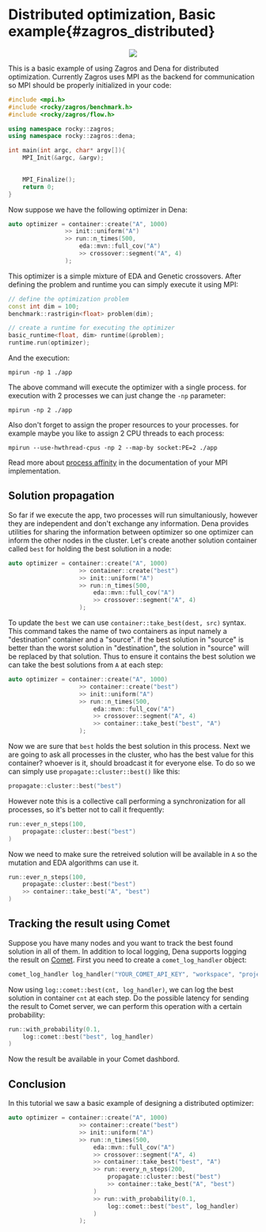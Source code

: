 # Distributed optimization, Basic example{#zagros_distributed}
<center><p><img src="distributed.png"></p></center>

This is a basic example of using Zagros and Dena for distributed optimization. Currently Zagros uses MPI as the backend for communication so MPI should be properly initialized in your code:

```cpp
#include <mpi.h>
#include <rocky/zagros/benchmark.h>
#include <rocky/zagros/flow.h>

using namespace rocky::zagros;
using namespace rocky::zagros::dena;

int main(int argc, char* argv[]){
    MPI_Init(&argc, &argv);
    

    MPI_Finalize();
    return 0;
}
```
Now suppose we have the following optimizer in Dena:
```cpp
auto optimizer = container::create("A", 1000)
                >> init::uniform("A") 
                >> run::n_times(500,
                    eda::mvn::full_cov("A")
                    >> crossover::segment("A", 4)
                );
```
This optimizer is a simple mixture of EDA and Genetic crossovers. After defining the problem and runtime you can simply execute it using MPI:
```cpp
// define the optimization problem
const int dim = 100;
benchmark::rastrigin<float> problem(dim);

// create a runtime for executing the optimizer 
basic_runtime<float, dim> runtime(&problem);
runtime.run(optimizer);
```
And the execution:
```
mpirun -np 1 ./app
```
The above command will execute the optimizer with a single process. for execution with 2 processes we can just change the `-np` parameter:
```
mpirun -np 2 ./app
```
Also don't forget to assign the proper resources to your processes. for example maybe you like to assign 2 CPU threads to each process:
```
mpirun --use-hwthread-cpus -np 2 --map-by socket:PE=2 ./app
```
Read more about [process affinity](https://www.ibm.com/docs/en/smpi/10.2?topic=administering-managing-process-placement-affinity) in the documentation of your MPI implementation. 
## Solution propagation
So far if we execute the app, two processes will run simultaniously, however they are independent and don't exchange any information. Dena provides utilities for sharing the information between optimizer so one optimizer can inform the other nodes in the cluster. Let's create another solution container called `best` for holding the best solution in a node:
```cpp
auto optimizer = container::create("A", 1000)
                    >> container::create("best")
                    >> init::uniform("A") 
                    >> run::n_times(500,
                        eda::mvn::full_cov("A")
                        >> crossover::segment("A", 4)
                    );
```
To update the `best` we can use `container::take_best(dest, src)` syntax. This command takes the name of two containers as input namely a "destination" container and a "source". if the best solution in "source" is better than the worst solution in "destination", the solution in "source" will be replaced by that solution. Thus to ensure it contains the best solution we can take the best solutions from `A` at each step:
```cpp
auto optimizer = container::create("A", 1000)
                    >> container::create("best")
                    >> init::uniform("A") 
                    >> run::n_times(500,
                        eda::mvn::full_cov("A")
                        >> crossover::segment("A", 4)
                        >> container::take_best("best", "A")
                    );
```
Now we are sure that `best` holds the best solution in this process. Next we are going to ask all processes in the cluster, who has the best value for this container? whoever is it, should broadcast it for everyone else. To do so we can simply use `propagate::cluster::best()` like this:
```cpp
propagate::cluster::best("best")
```
However note this is a collective call performing a synchronization for all processes, so it's better not to call it frequently:
```cpp
run::ever_n_steps(100,
    propagate::cluster::best("best")
)
```
Now we need to make sure the  retreived solution will be available in `A` so the mutation and EDA algorithms can use it.
```cpp
run::ever_n_steps(100,
    propagate::cluster::best("best")
    >> container::take_best("A", "best")
)
```
## Tracking the result using Comet
Suppose you have many nodes and you want to track the best found solution in all of them. In addition to local logging, Dena supports logging the result on [Comet](https://comet.ml/). First you need to create a `comet_log_handler` object:
```cpp
comet_log_handler log_handler("YOUR_COMET_API_KEY", "workspace", "project", "best_solution");
```
Now using `log::comet::best(cnt, log_handler)`, we can log the best solution in container `cnt` at each step. Do the possible latency for sending the result to Comet server, we can perform this operation with a certain probability:
```cpp
run::with_probability(0.1,
    log::comet::best("best", log_handler)
)
```
Now the result be available in your Comet dashbord.
## Conclusion
In this tutorial we saw a basic example of designing a distributed optimizer:
```cpp
auto optimizer = container::create("A", 1000)
                    >> container::create("best")
                    >> init::uniform("A") 
                    >> run::n_times(500,
                        eda::mvn::full_cov("A")
                        >> crossover::segment("A", 4)
                        >> container::take_best("best", "A")
                        >> run::every_n_steps(200,
                            propagate::cluster::best("best")
                            >> container::take_best("A", "best")
                        )
                        >> run::with_probability(0.1,
                            log::comet::best("best", log_handler)
                        )
                    );
```
